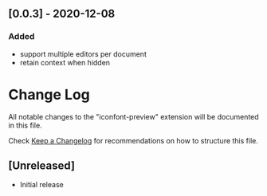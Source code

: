 ## [0.0.3] - 2020-12-08
### Added
- support multiple editors per document
- retain context when hidden

# Change Log

All notable changes to the "iconfont-preview" extension will be documented in this file.

Check [Keep a Changelog](http://keepachangelog.com/) for recommendations on how to structure this file.

## [Unreleased]

- Initial release
